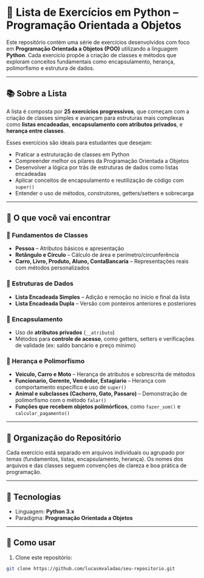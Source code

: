 # 🐍 Lista de Exercícios em Python – Programação Orientada a Objetos

Este repositório contém uma série de exercícios desenvolvidos com foco em **Programação Orientada a Objetos (POO)** utilizando a linguagem **Python**. Cada exercício propõe a criação de classes e métodos que exploram conceitos fundamentais como encapsulamento, herança, polimorfismo e estrutura de dados.

---

## 📚 Sobre a Lista

A lista é composta por **25 exercícios progressivos**, que começam com a criação de classes simples e avançam para estruturas mais complexas como **listas encadeadas**, **encapsulamento com atributos privados**, e **herança entre classes**.

Esses exercícios são ideais para estudantes que desejam:

- Praticar a estruturação de classes em Python
- Compreender melhor os pilares da Programação Orientada a Objetos
- Desenvolver a lógica por trás de estruturas de dados como listas encadeadas
- Aplicar conceitos de encapsulamento e reutilização de código com `super()`
- Entender o uso de métodos, construtores, getters/setters e sobrecarga

---

## 🧠 O que você vai encontrar

### 🔹 Fundamentos de Classes
- **Pessoa** – Atributos básicos e apresentação
- **Retângulo e Círculo** – Cálculo de área e perímetro/circunferência
- **Carro, Livro, Produto, Aluno, ContaBancaria** – Representações reais com métodos personalizados

### 🔹 Estruturas de Dados
- **Lista Encadeada Simples** – Adição e remoção no início e final da lista
- **Lista Encadeada Dupla** – Versão com ponteiros anteriores e posteriores

### 🔹 Encapsulamento
- Uso de **atributos privados** (`__atributo`)
- Métodos para **controle de acesso**, como getters, setters e verificações de validade (ex: saldo bancário e preço mínimo)

### 🔹 Herança e Polimorfismo
- **Veiculo, Carro e Moto** – Herança de atributos e sobrescrita de métodos
- **Funcionario, Gerente, Vendedor, Estagiario** – Herança com comportamento específico e uso de `super()`
- **Animal e subclasses (Cachorro, Gato, Passaro)** – Demonstração de polimorfismo com o método `falar()`
- **Funções que recebem objetos polimórficos**, como `fazer_som()` e `calcular_pagamento()`

---

## 📁 Organização do Repositório

Cada exercício está separado em arquivos individuais ou agrupado por temas (fundamentos, listas, encapsulamento, herança). Os nomes dos arquivos e das classes seguem convenções de clareza e boa prática de programação.

---

## 🧪 Tecnologias

- Linguagem: **Python 3.x**
- Paradigma: **Programação Orientada a Objetos**

---

## 🚀 Como usar

1. Clone este repositório:
```bash
git clone https://github.com/lucasmvaladao/seu-repositorio.git
